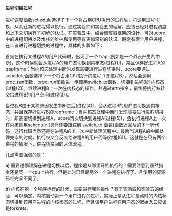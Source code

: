 ####  进程切换过程 

进程调度函数schedule选择了下一个将占用CPU执行的进程后，将调用进程切换，从而让新的进程得以执行。通过实验四和实验五的理解，应该已经对进程调度和上下文切换有了初步的认识。在实验五中，结合调度器框架的设计，可对ucore中的进程切换以及堆栈的维护和使用等有更加深刻的认识。假定有两个用户进程，在二者进行进程切换的过程中，具体的步骤如下：

首先在执行某进程A的用户代码时，出现了一个 trap (例如是一个外设产生的中断)，这个时候就会从进程A的用户态切换到内核态(过程(1))，并且保存好进程A的trapframe；当内核态处理中断时发现需要进行进程切换时，ucore要通过schedule函数选择下一个将占用CPU执行的进程（即进程B），然后会调用proc\_run函数，proc\_run函数进一步调用switch\_to函数，切换到进程B的内核态(过程(2))，继续进程B上一次在内核态的操作，并通过ertn指令，最终将执行权转交给进程B的用户空间(过程(3))。

当进程B由于某种原因发生中断之后(过程(4))，会从进程B的用户态切换到内核态，并且保存好进程B的trapframe；当内核态处理中断时发现需要进行进程切换时，即需要切换到进程A，ucore再次切换到进程A(过程(5))，会执行进程A上一次在内核调用schedule (具体还要跟踪到 switch\_to 函数)函数返回后的下一行代码，这行代码当然还是在进程A的上一次中断处理流程中。最后当进程A的中断处理完毕的时候，执行权又会反交给进程A的用户代码(过程(6))。这就是在只有两个进程的情况下，进程切换间的大体流程。

几点需要强调的是：

**a)**
需要透彻理解在进程切换以后，程序是从哪里开始执行的？需要注意到虽然指令还是同一个cpu上执行，但是此时已经是另外一个进程在执行了，且使用的资源已经完全不同了。

**b)**
内核在第一个程序运行的时候，需要进行哪些操作？有了实验四和实验五的经验，可以确定，内核启动第一个用户进程的过程，实际上是从进程启动时的内核状态切换到该用户进程的内核状态的过程，而且该用户进程在用户态的起始入口应该是forkrets。
